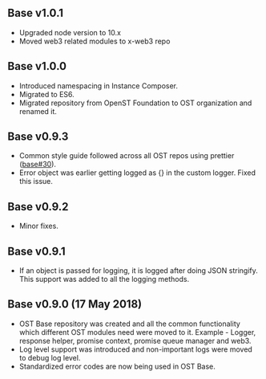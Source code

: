## Base v1.0.1
- Upgraded node version to 10.x
- Moved web3 related modules to x-web3 repo

## Base v1.0.0
- Introduced namespacing in Instance Composer.
- Migrated to ES6.
- Migrated repository from OpenST Foundation to OST organization and renamed it.

## Base v0.9.3
- Common style guide followed across all OST repos using prettier ([base#30](https://github.com/ostdotcom/base/issues/30)).
- Error object was earlier getting logged as {} in the custom logger. Fixed this issue.

## Base v0.9.2
- Minor fixes.

## Base v0.9.1
- If an object is passed for logging, it is logged after doing JSON stringify. This support was added to all the logging methods.

## Base v0.9.0 (17 May 2018)
- OST Base repository was created and all the common functionality which different OST modules need were moved to it. Example - Logger, response helper, promise context, promise queue manager and web3.
- Log level support was introduced and non-important logs were moved to debug log level.
- Standardized error codes are now being used in OST Base.
